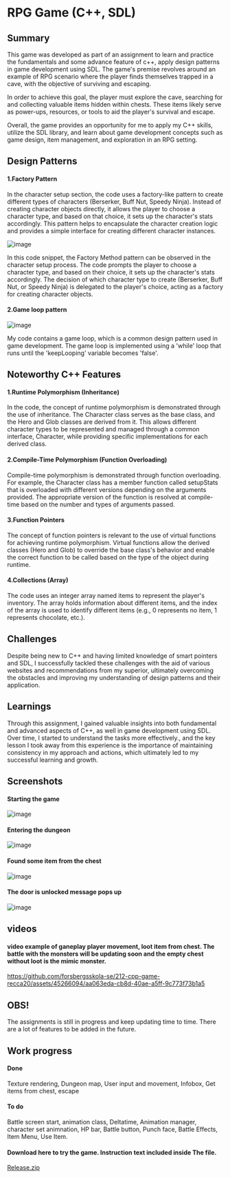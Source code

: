 # RPG Game (C++, SDL)


## Summary ## 
This game was developed as part of an assignment to learn and practice the fundamentals and some advance feature of c++, apply design patterns in game development using SDL. The game's premise revolves around an example of RPG scenario where the player finds themselves trapped in a cave, with the objective of surviving and escaping.

In order to achieve this goal, the player must explore the cave, searching for and collecting valuable items hidden within chests. These items likely serve as power-ups, resources, or tools to aid the player's survival and escape.

Overall, the game provides an opportunity for me to apply my C++ skills, utilize the SDL library, and learn about game development concepts such as game design, item management, and exploration in an RPG setting.


## Design Patterns ##
#### 1.Factory Pattern ####
In the character setup section, the code uses a factory-like pattern to create different types of characters (Berserker, Buff Nut, Speedy Ninja). Instead of creating character objects directly, it allows the player to choose a character type, and based on that choice, it sets up the character's stats accordingly. This pattern helps to encapsulate the character creation logic and provides a simple interface for creating different character instances.

![image](https://github.com/forsbergsskola-se/212-cpp-game-recca20/assets/45266094/6b005d89-5274-4f38-a885-a14e9681770a)

In this code snippet, the Factory Method pattern can be observed in the character setup process. The code prompts the player to choose a character type, and based on their choice, it sets up the character's stats accordingly. The decision of which character type to create (Berserker, Buff Nut, or Speedy Ninja) is delegated to the player's choice, acting as a factory for creating character objects.

#### 2.Game loop pattern 

![image](https://github.com/forsbergsskola-se/212-cpp-game-recca20/assets/45266094/a3b8c82e-a59d-4686-b98a-e035fdbfbc7e)

My code contains a game loop, which is a common design pattern used in game development. The game loop is implemented using a 'while' loop that runs until the 'keepLooping' variable becomes 'false'. 


## Noteworthy C++ Features 

#### 1.Runtime Polymorphism (Inheritance) ####
In the code, the concept of runtime polymorphism is demonstrated through the use of inheritance. The Character class serves as the base class, and the Hero and Glob classes are derived from it. This allows different character types to be represented and managed through a common interface, Character, while providing specific implementations for each derived class.

#### 2.Compile-Time Polymorphism (Function Overloading) #####
Compile-time polymorphism is demonstrated through function overloading. For example, the Character class has a member function called setupStats that is overloaded with different versions depending on the arguments provided. The appropriate version of the function is resolved at compile-time based on the number and types of arguments passed.

#### 3.Function Pointers ####
The concept of function pointers is relevant to the use of virtual functions for achieving runtime polymorphism. Virtual functions allow the derived classes (Hero and Glob) to override the base class's behavior and enable the correct function to be called based on the type of the object during runtime.

#### 4.Collections (Array) ####
The code uses an integer array named items to represent the player's inventory. The array holds information about different items, and the index of the array is used to identify different items (e.g., 0 represents no item, 1 represents chocolate, etc.).


## Challenges
Despite being new to C++ and having limited knowledge of smart pointers and SDL, I successfully tackled these challenges with the aid of various websites and recommendations from my superior, ultimately overcoming the obstacles and improving my understanding of design patterns and their application.


## Learnings
Through this assignment, I gained valuable insights into both fundamental and advanced aspects of C++, as well in game development using SDL. Over time, I started to understand the tasks more effectively., and the key lesson I took away from this experience is the importance of maintaining consistency in my approach and actions, which ultimately led to my successful learning and growth.


## Screenshots

#### Starting the game
![image](https://github.com/forsbergsskola-se/212-cpp-game-recca20/assets/45266094/a2eb301e-3e47-4988-9105-35c2648279c7)

#### Entering the dungeon
![image](https://github.com/forsbergsskola-se/212-cpp-game-recca20/assets/45266094/d0182dc0-ca9a-44cb-b90d-e2a7287f0cf6)

#### Found some item from the chest
![image](https://github.com/forsbergsskola-se/212-cpp-game-recca20/assets/45266094/61a44eb2-37a2-483c-96dd-14b7d4e61dda)

#### The door is unlocked message pops up
![image](https://github.com/forsbergsskola-se/212-cpp-game-recca20/assets/45266094/59df76c4-d69d-4111-b019-7054a3529b34)

## videos

#### video example of ganeplay player movement, loot item from chest. The battle with the monsters will be updating soon and the empty chest without loot is the mimic monster.

https://github.com/forsbergsskola-se/212-cpp-game-recca20/assets/45266094/aa063eda-cb8d-40ae-a5ff-9c773f73b1a5

## OBS!
The assignments is still in progress and keep updating time to time. There are a lot of features to be added in the future.

## Work progress

#### Done
Texture rendering,
Dungeon map,
User input and movement,
Infobox,
Get items from chest,
escape

#### To do
Battle screen start,
animation class,
Deltatime,
Animation manager,
character set animnation,
HP bar,
Battle button,
Punch face,
Battle Effects,
Item Menu,
Use Item.

#### Download here to try the game. Instruction text included inside The file.
[Release.zip](https://github.com/forsbergsskola-se/212-cpp-game-recca20/files/12250914/Release.zip)

